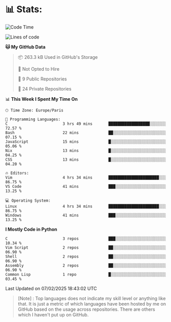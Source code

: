 

<h1>📊 Stats:</h1>

<!--START_SECTION:waka-->
![Code Time](http://img.shields.io/badge/Code%20Time-748%20hrs%208%20mins-blue)

![Lines of code](https://img.shields.io/badge/From%20Hello%20World%20I%27ve%20Written-6.5%20million%20lines%20of%20code-blue)

**🐱 My GitHub Data** 

> 📦 263.3 kB Used in GitHub's Storage 
 > 
> 🚫 Not Opted to Hire
 > 
> 📜 9 Public Repositories 
 > 
> 🔑 24 Private Repositories 
 > 
📊 **This Week I Spent My Time On** 

```text
🕑︎ Time Zone: Europe/Paris

💬 Programming Languages: 
C                        3 hrs 49 mins       ██████████████████░░░░░░░   72.57 % 
Bash                     22 mins             ██░░░░░░░░░░░░░░░░░░░░░░░   07.15 % 
JavaScript               15 mins             █░░░░░░░░░░░░░░░░░░░░░░░░   05.06 % 
Nix                      13 mins             █░░░░░░░░░░░░░░░░░░░░░░░░   04.25 % 
CSS                      13 mins             █░░░░░░░░░░░░░░░░░░░░░░░░   04.20 % 

🔥 Editors: 
Vim                      4 hrs 34 mins       ██████████████████████░░░   86.75 % 
VS Code                  41 mins             ███░░░░░░░░░░░░░░░░░░░░░░   13.25 % 

💻 Operating System: 
Linux                    4 hrs 34 mins       ██████████████████████░░░   86.75 % 
Windows                  41 mins             ███░░░░░░░░░░░░░░░░░░░░░░   13.25 % 
```

**I Mostly Code in Python** 

```text
C                        3 repos             ███░░░░░░░░░░░░░░░░░░░░░░   10.34 % 
Vim Script               2 repos             ██░░░░░░░░░░░░░░░░░░░░░░░   06.90 % 
Shell                    2 repos             ██░░░░░░░░░░░░░░░░░░░░░░░   06.90 % 
Assembly                 2 repos             ██░░░░░░░░░░░░░░░░░░░░░░░   06.90 % 
Common Lisp              1 repo              █░░░░░░░░░░░░░░░░░░░░░░░░   03.45 % 
```




 Last Updated on 07/02/2025 18:43:02 UTC
<!--END_SECTION:waka-->

 > [Note] : Top languages does not indicate my skill level or anything like that. It is just a metric of which languages have been hosted by me on GitHub based on the usage across repositories. There are others which I haven't put up on GitHub.</span>
